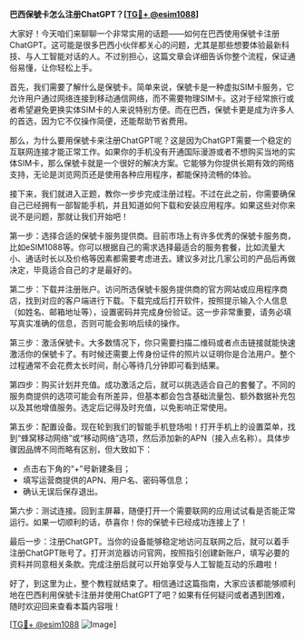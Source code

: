 **巴西保號卡怎么注册ChatGPT？[[TG💪+ @esim1088](https://t.me/s/esim1088)]**

大家好！今天咱们来聊聊一个非常实用的话题——如何在巴西使用保號卡注册ChatGPT。这可能是很多巴西小伙伴都关心的问题，尤其是那些想要体验最新科技、与人工智能对话的人。不过别担心，这篇文章会详细告诉你整个流程，保证通俗易懂，让你轻松上手。

首先，我们需要了解什么是保號卡。简单来说，保號卡是一种虚拟SIM卡服务，它允许用户通过网络连接到移动通信网络，而不需要物理SIM卡。这对于经常旅行或者希望避免更换实体SIM卡的人来说特别方便。而在巴西，保號卡更是成为许多人的首选，因为它不仅操作简便，还能帮助节省费用。

那么，为什么要用保號卡来注册ChatGPT呢？这是因为ChatGPT需要一个稳定的互联网连接才能正常工作。如果你的手机没有开通国际漫游或者不想购买当地的实体SIM卡，那么保號卡就是一个很好的解决方案。它能够为你提供长期有效的网络支持，无论是浏览网页还是使用各种应用程序，都能保持流畅的体验。

接下来，我们就进入正题，教你一步步完成注册过程。不过在此之前，你需要确保自己已经拥有一部智能手机，并且知道如何下载和安装应用程序。如果这些对你来说不是问题，那就让我们开始吧！

第一步：选择合适的保號卡服务提供商。目前市场上有许多优秀的保號卡服务商，比如eSIM1088等。你可以根据自己的需求选择最适合的服务套餐，比如流量大小、通话时长以及价格等因素都需要考虑进去。建议多对比几家公司的产品后再做决定，毕竟适合自己的才是最好的。

第二步：下载并注册账户。访问所选保號卡服务提供商的官方网站或应用程序商店，找到对应的客户端进行下载。下载完成后打开软件，按照提示输入个人信息（如姓名、邮箱地址等），设置密码并完成身份验证。这一步非常重要，请务必填写真实准确的信息，否则可能会影响后续的操作。

第三步：激活保號卡。大多数情况下，你只需要扫描二维码或者点击链接就能快速激活你的保號卡了。有时候还需要上传身份证件的照片以证明你是合法用户。整个过程通常不会花费太长时间，耐心等待几分钟即可看到结果。

第四步：购买计划并充值。成功激活之后，就可以挑选适合自己的套餐了。不同的服务商提供的选项可能会有所差异，但基本都会包含基础流量包、额外数据补充包以及其他增值服务。选定后记得及时充值，以免影响正常使用。

第五步：配置设备。现在轮到我们的智能手机登场啦！打开手机上的设置菜单，找到“蜂窝移动网络”或“移动网络”选项，然后添加新的APN（接入点名称）。具体步骤因品牌不同而略有区别，但大致如下：
- 点击右下角的“+”号新建条目；
- 填写运营商提供的APN、用户名、密码等信息；
- 确认无误后保存退出。

第六步：测试连接。回到主屏幕，随便打开一个需要联网的应用试试看是否能正常运行。如果一切顺利的话，恭喜你！你的保號卡已经成功连接上了！

最后一步：注册ChatGPT。当你的设备能够稳定地访问互联网之后，就可以着手注册ChatGPT账号了。打开浏览器访问官网，按照指引创建新账户，填写必要的资料并同意相关条款。完成注册后就可以开始享受与人工智能互动的乐趣啦！

好了，到这里为止，整个教程就结束了。相信通过这篇指南，大家应该都能够顺利地在巴西利用保號卡注册并使用ChatGPT了吧？如果有任何疑问或者遇到困难，随时欢迎回来查看本篇内容哦！

[[TG💪+ @esim1088](https://t.me/s/esim1088) ![Image](https://i.postimg.cc/4NQfJmqS/Snipaste-2025-05-13-00-14-12.png)]